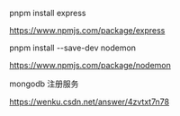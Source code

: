 pnpm install express

https://www.npmjs.com/package/express

pnpm install --save-dev nodemon

https://www.npmjs.com/package/nodemon

mongodb 注册服务

https://wenku.csdn.net/answer/4zvtxt7n78